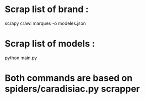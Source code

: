 # Scrap list of brand :
scrapy crawl marques -o modeles.json
# Scrap list of models :
python main.py
# Both commands are based on spiders/caradisiac.py scrapper

